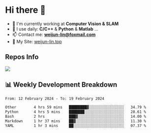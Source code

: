 # Hi there 👋

<!--
**Weijun-Lin/Weijun-Lin** is a ✨ _special_ ✨ repository because its `README.md` (this file) appears on your GitHub profile.

Here are some ideas to get you started:

- 🔭 I’m currently working on ...
- 🌱 I’m currently learning ...
- 👯 I’m looking to collaborate on ...
- 🤔 I’m looking for help with ...
- 💬 Ask me about ...
- 📫 How to reach me: ...
- 😄 Pronouns: ...
- ⚡ Fun fact: ...
-->

- 🏢 I'm currently working at **Computer Vision & SLAM**
- 🚀 I use daily: **C/C++** & **Python** & **Matlab** ...
- 📫 Contact me: **weijun-lin@foxmail.com**
- 🔗 My Site: [weijun-lin.top](https://weijun-lin.top/)

  

## Repos Info
![](https://github-readme-stats.vercel.app/api?username=Weijun-Lin&theme=cobalt)

## 📊 Weekly Development Breakdown

<!--START_SECTION:waka-->

```txt
From: 12 February 2024 - To: 19 February 2024

Other        4 hrs 59 mins   ████████▓░░░░░░░░░░░░░░░░   34.79 %
Python       4 hrs 5 mins    ███████░░░░░░░░░░░░░░░░░░   28.61 %
Bash         2 hrs           ███▓░░░░░░░░░░░░░░░░░░░░░   14.00 %
Markdown     1 hr 37 mins    ██▓░░░░░░░░░░░░░░░░░░░░░░   11.30 %
YAML         1 hr 3 mins     ██░░░░░░░░░░░░░░░░░░░░░░░   07.37 %
```

<!--END_SECTION:waka-->
